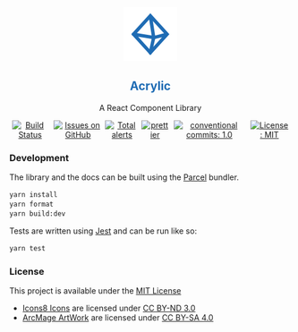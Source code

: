 <div align="center" style="width: fit-content; text-align: center;">
	<img src="https://raw.githubusercontent.com/vincentfiestada/acrylic/master/logo.png" />
	<h2 style="color: #1f6cb4">Acrylic</h2>
	<p>A React Component Library</p>
	<section style="display: flex; flex-direction: row; align-items: center;">
		<a href="https://vincentofearth.visualstudio.com/Acrylic/_build/latest?definitionId=1?branchName=master" style="padding: 0 5px"><img src="https://vincentofearth.visualstudio.com/Acrylic/_apis/build/status/Acrylic-CI?branchName=master" alt="Build Status" /></a>
		<a href="https://github.com/vincentfiestada/acrylic/issues" style="padding: 0 5px"><img src="https://img.shields.io/github/issues/vincentfiestada/acrylic.svg?logo=github&logoColor=white" alt="Issues on GitHub" /></a>
		<a href="https://lgtm.com/projects/g/vincentfiestada/acrylic/alerts/"><img alt="Total alerts" src="https://img.shields.io/lgtm/alerts/g/vincentfiestada/acrylic.svg?logo=lgtm&logoWidth=18"/></a>
		<a href="https://prettier.io/" style="padding: 0 5px"><img src="https://img.shields.io/badge/code_style-prettier-1f6cb4.svg?style=flat" alt="prettier" /></a>
		<a href="https://conventionalcommits.org" style="padding: 0 5px"><img src="https://img.shields.io/badge/conventional%20commits-1.0-1f6cb4.svg" alt="conventional commits: 1.0" /></a>
		<a href="https://github.com/vincentfiestada/acrylic/blob/master/LICENSE" style="padding: 0 5px"><img src="https://img.shields.io/github/license/vincentfiestada/acrylic.svg" alt="License: MIT" /></a>
	</section>
</div>

### Development

The library and the docs can be built using the [Parcel](https://parceljs.org/) bundler.

```sh
yarn install
yarn format
yarn build:dev
```

Tests are written using [Jest](https://jestjs.io/) and can be run like so:

```sh
yarn test
```

### License

This project is available under the [MIT License](https://github.com/vincentfiestada/acrylic/blob/master/LICENSE)

- [Icons8 Icons](https://icons8.com/) are licensed under [CC BY-ND 3.0](https://creativecommons.org/licenses/by-nd/3.0/legalcode)
- [ArcMage ArtWork](https://arcmage.org/artwork/) are licensed under [CC BY-SA 4.0](https://creativecommons.org/licenses/by-sa/4.0/legalcode)
